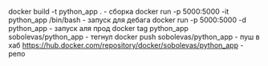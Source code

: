 docker build -t python_app . - cборка
 docker run -p 5000:5000 -it python_app /bin/bash - запуск для дебага
docker run -p 5000:5000 -d python_app - запуск аля прод
docker tag python_app sobolevas/python_app - тегнул
docker push sobolevas/python_app - пуш в хаб
https://hub.docker.com/repository/docker/sobolevas/python_app - репо

